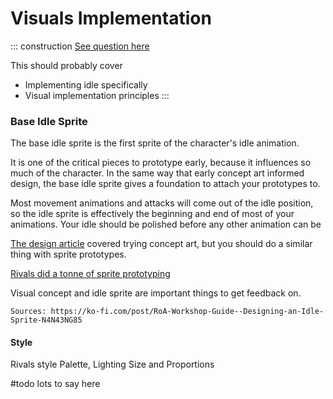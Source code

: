 # Visuals Implementation

::: construction
[See question here](design/visual_base)

This should probably cover
- Implementing idle specifically
- Visual implementation principles
:::

### Base Idle Sprite

The base idle sprite is the first sprite of the character's idle animation.

It is one of the critical pieces to prototype early, because it influences so much of the character.
In the same way that early concept art informed design, the base idle sprite gives a foundation to attach your prototypes to.

Most movement animations and attacks will come out of the idle position, so the idle sprite is effectively the beginning
and end of most of your animations. Your idle should be polished before any other animation can be 

[The design article](./design/visual_base) covered trying concept art, 
but you should do a similar thing with sprite prototypes.

[Rivals did a tonne of sprite prototyping](https://twitter.com/thisisellian/status/888019865478590465)

Visual concept and idle sprite are important things to get feedback on.

`Sources: https://ko-fi.com/post/RoA-Workshop-Guide--Designing-an-Idle-Sprite-N4N43NG85`




#### Style
Rivals style
Palette, Lighting
Size and Proportions



#todo lots to say here




    
	